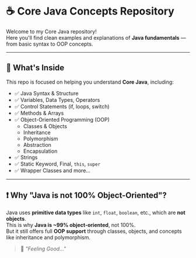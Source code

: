 # ☕ Core Java Concepts Repository

Welcome to my Core Java repository!  
Here you'll find clean examples and explanations of **Java fundamentals** — from basic syntax to OOP concepts.

---

## 📌 What's Inside

This repo is focused on helping you understand **Core Java**, including:

- ✅ Java Syntax & Structure
- ✅ Variables, Data Types, Operators
- ✅ Control Statements (if, loops, switch)
- ✅ Methods & Arrays
- ✅ Object-Oriented Programming (OOP)
  - Classes & Objects
  - Inheritance
  - Polymorphism
  - Abstraction
  - Encapsulation
- ✅ Strings
- ✅ Static Keyword, Final, `this`, `super`
- ✅ Wrapper Classes and more...

---

## ❗ Why "Java is not 100% Object-Oriented"?

Java uses **primitive data types** like `int`, `float`, `boolean`, etc., which are **not objects**.  
This is why **Java is ~99% object-oriented**, not 100%.  
But it still offers full **OOP support** through classes, objects, and concepts like inheritance and polymorphism.

> 💭 *"Feeling Good..."*


